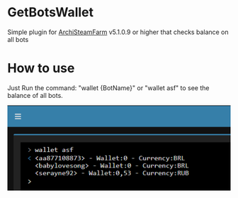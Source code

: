 # GetBotsWallet
Simple plugin for [ArchiSteamFarm](https://github.com/JustArchiNET/ArchiSteamFarm) v5.1.0.9 or higher that checks balance on all bots


# How to use
Just Run the command: "wallet {BotName}" or "wallet asf" to see the balance of all bots.


![](Screenshots/Print.png)

